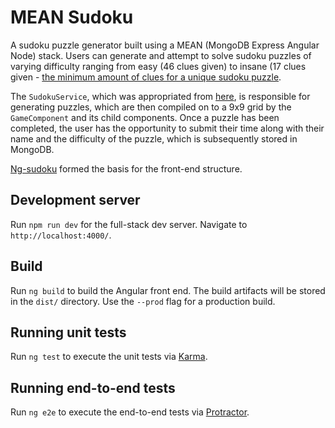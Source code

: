 # MEAN Sudoku

A sudoku puzzle generator built using a MEAN (MongoDB Express Angular Node) stack. Users can generate and attempt to solve sudoku puzzles of varying difficulty ranging from easy (46 clues given) to insane (17 clues given - [the minimum amount of clues for a unique sudoku puzzle](https://www.technologyreview.com/s/426554/mathematicians-solve-minimum-sudoku-problem/).

The `SudokuService`, which was appropriated from [here](https://gist.github.com/goldensunliu/039c1b9a05c5396f5515695b05f66660#file-makeboard-js), is responsible for generating puzzles, which are then compiled on to a 9x9 grid by the `GameComponent` and its child components. Once a puzzle has been completed, the user has the opportunity to submit their time along with their name and the difficulty of the puzzle, which is subsequently stored in MongoDB.

[Ng-sudoku](https://github.com/dirkluijk/ng-sudoku) formed the basis for the front-end structure.

## Development server

Run `npm run dev` for the full-stack dev server. Navigate to `http://localhost:4000/`.

## Build

Run `ng build` to build the Angular front end. The build artifacts will be stored in the `dist/` directory. Use the `--prod` flag for a production build.

## Running unit tests

Run `ng test` to execute the unit tests via [Karma](https://karma-runner.github.io).

## Running end-to-end tests

Run `ng e2e` to execute the end-to-end tests via [Protractor](http://www.protractortest.org/).

